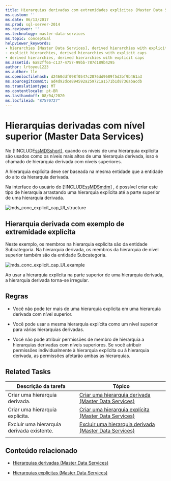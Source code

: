 ```yaml
---
title: Hierarquias derivadas com extremidades explícitas (Master Data Services) | Microsoft Docs
ms.custom: ''
ms.date: 06/13/2017
ms.prod: sql-server-2014
ms.reviewer: ''
ms.technology: master-data-services
ms.topic: conceptual
helpviewer_keywords:
- hierarchies [Master Data Services], derived hierarchies with explicit caps
- explicit hierarchies, derived hierarchies with explicit caps
- derived hierarchies, derived hierarchies with explicit caps
ms.assetid: 6a82ff66-c137-4757-99bb-787d189b4295
author: lrtoyou1223
ms.author: lle
ms.openlocfilehash: d2460ddf098f0547c2876dd9689f5d2bf9b461a3
ms.sourcegitcommit: ad4d92dce894592a259721a1571b1d8736abacdb
ms.translationtype: MT
ms.contentlocale: pt-BR
ms.lasthandoff: 08/04/2020
ms.locfileid: "87570727"
---
```

# <a name="derived-hierarchies-with-explicit-caps-master-data-services"></a>Hierarquias derivadas com nível superior (Master Data Services)
  No [!INCLUDE[ssMDSshort](../includes/ssmdsshort-md.md)], quando os níveis de uma hierarquia explícita são usados como os níveis mais altos de uma hierarquia derivada, isso é chamado de hierarquia derivada com níveis superiores.

 A hierarquia explícita deve ser baseada na mesma entidade que a entidade do alto da hierarquia derivada.

 Na interface do usuário do [!INCLUDE[ssMDSmdm](../includes/ssmdsmdm-md.md)] , é possível criar este tipo de hierarquia arrastando uma hierarquia explícita até a parte superior de uma hierarquia derivada.

 ![mds_conc_explicit_cap_UI_structure](../../2014/master-data-services/media/mds-conc-explicit-cap-ui-structure.gif "mds_conc_explicit_cap_UI_structure")

## <a name="derived-hierarchy-with-explicit-cap-example"></a>Hierarquia derivada com exemplo de extremidade explícita
 Neste exemplo, os membros na hierarquia explícita são da entidade Subcategoria. Na hierarquia derivada, os membros da hierarquia de nível superior também são da entidade Subcategoria.

 ![mds_conc_explicit_cap_UI_example](../../2014/master-data-services/media/mds-conc-explicit-cap-ui-example.gif "mds_conc_explicit_cap_UI_example")

 Ao usar a hierarquia explícita na parte superior de uma hierarquia derivada, a hierarquia derivada torna-se irregular.

## <a name="rules"></a>Regras

-   Você não pode ter mais de uma hierarquia explícita em uma hierarquia derivada com nível superior.

-   Você pode usar a mesma hierarquia explícita como um nível superior para várias hierarquias derivadas.

-   Você não pode atribuir permissões de membro de hierarquia a hierarquias derivadas com níveis superiores. Se você atribuir permissões individualmente à hierarquia explícita ou à hierarquia derivada, as permissões afetarão ambas as hierarquias.

## <a name="related-tasks"></a>Related Tasks

|Descrição da tarefa|Tópico|
|----------------------|-----------|
|Criar uma hierarquia derivada.|[Criar uma hierarquia derivada &#40;Master Data Services&#41;](create-a-derived-hierarchy-master-data-services.md)|
|Criar uma hierarquia explícita.|[Criar uma hierarquia explícita &#40;Master Data Services&#41;](../../2014/master-data-services/create-an-explicit-hierarchy-master-data-services.md)|
|Excluir uma hierarquia derivada existente.|[Excluir uma hierarquia derivada &#40;Master Data Services&#41;](../../2014/master-data-services/delete-a-derived-hierarchy-master-data-services.md)|
|||

## <a name="related-content"></a>Conteúdo relacionado

-   [Hierarquias derivadas &#40;Master Data Services&#41;](../../2014/master-data-services/derived-hierarchies-master-data-services.md)

-   [Hierarquias explícitas &#40;Master Data Services&#41;](../../2014/master-data-services/explicit-hierarchies-master-data-services.md)


